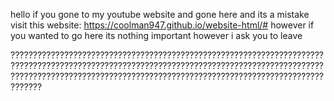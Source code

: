 hello if you gone to my youtube website and gone here and its a mistake visit this website: https://coolman947.github.io/website-html/# however if you wanted to go here its nothing important however i ask you to leave







?????????????????????????????????????????????????????????????????????????????????????????????????????????????????????????????????????????????????????????????????????????????????????????????????????????????????????????
